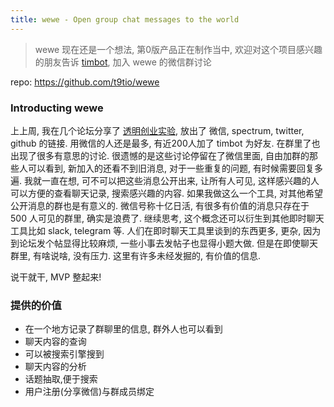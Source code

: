 ```yaml
---
title: wewe - Open group chat messages to the world
---
```


> wewe 现在还是一个想法, 第0版产品正在制作当中, 欢迎对这个项目感兴趣的朋友告诉 [timbot](https://raw.githubusercontent.com/timqian/images/master/3811553342733_.pic.jpg), 加入 wewe 的微信群讨论

repo:  https://github.com/t9tio/wewe

### Introducting wewe

上上周, 我在几个论坛分享了 [透明创业实验](https://blog.t9t.io/transparent-startup-experiment-2019-05-20/), 放出了 微信, spectrum, twitter, github 的链接. 用微信的人还是最多, 有近200人加了 timbot 为好友. 在群里了也出现了很多有意思的讨论. 很遗憾的是这些讨论停留在了微信里面, 自由加群的那些人可以看到, 新加入的还看不到旧消息, 对于一些重复的问题, 有时候需要回复多遍. 我就一直在想, 可不可以把这些消息公开出来, 让所有人可见, 这样感兴趣的人可以方便的查看聊天记录, 搜索感兴趣的内容. 如果我做这么一个工具, 对其他希望公开消息的群也是有意义的. 微信号称十亿日活, 有很多有价值的消息只存在于 500 人可见的群里, 确实是浪费了. 继续思考, 这个概念还可以衍生到其他即时聊天工具比如 slack, telegram 等. 人们在即时聊天工具里谈到的东西更多, 更杂, 因为到论坛发个帖显得比较麻烦, 一些小事去发帖子也显得小题大做. 但是在即使聊天群里, 有啥说啥, 没有压力. 这里有许多未经发掘的, 有价值的信息. 

说干就干, MVP 整起来!


### 提供的价值

- 在一个地方记录了群聊里的信息, 群外人也可以看到
- 聊天内容的查询
- 可以被搜索引擎搜到
- 聊天内容的分析
- 话题抽取,便于搜索
- 用户注册(分享微信)与群成员绑定

